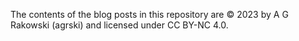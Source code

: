  The contents of the blog posts in this repository are © 2023 by A G Rakowski (agrski) and licensed under CC BY-NC 4.0.
